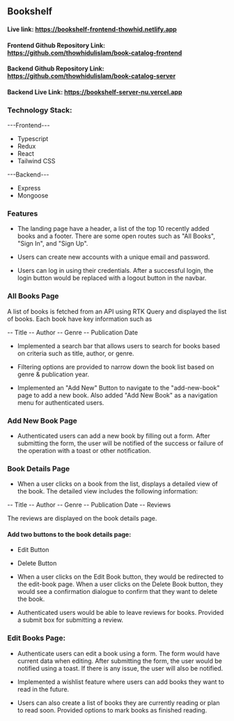 ## Bookshelf

#### Live link: https://bookshelf-frontend-thowhid.netlify.app

#### Frontend Github Repository Link: https://github.com/thowhidulislam/book-catalog-frontend

#### Backend Github Repository Link: https://github.com/thowhidulislam/book-catalog-server

#### Backend Live Link: https://bookshelf-server-nu.vercel.app


### Technology Stack:

---Frontend---

- Typescript 
- Redux
- React
- Tailwind CSS

---Backend---

- Express
- Mongoose

### Features 

- The landing page  have a header, a list of the top 10 recently added books and a footer. There are some open routes such as "All Books", "Sign In", and "Sign Up".

- Users can create new accounts with a unique email and password.

- Users can log in using their credentials. After a successful login, the login button would be replaced with a logout button in the navbar.


### All Books Page

A list of books is fetched from an API using RTK Query and displayed the list of books. Each book have key information such as

-- Title
-- Author
-- Genre
-- Publication Date

- Implemented a search bar that allows users to search for books based on criteria such as title, author, or genre.

- Filtering options are provided to narrow down the book list based on genre & publication year.

- Implemented an "Add New" Button to navigate to the "add-new-book" page to add a new book. Also added "Add New Book" as a navigation menu for authenticated users.


### Add New Book Page

- Authenticated users can add a new book by filling out a form. After submitting the form, the user will be notified of the success or failure of the operation with a toast or other notification.

### Book Details Page

- When a user clicks on a book from the list, displays a detailed view of the book. The detailed view includes the following information:

-- Title
-- Author
-- Genre
-- Publication Date
-- Reviews

The reviews are displayed on the book details page.

#### Add two buttons to the book details page:

- Edit Button
- Delete Button

- When a user clicks on the Edit Book button, they would be redirected to the edit-book page. When a user clicks on the Delete Book button, they would see a confirmation dialogue to confirm that they want to delete the book.

- Authenticated users would be able to leave reviews for books. Provided a submit box for submitting a review.

### Edit Books Page:

- Authenticate users can edit a book using a form. The form would have current data when editing. After submitting the form, the user would be notified using a toast. If there is any issue, the user will also be notified.

- Implemented a wishlist feature where users can add books they want to read in the future. 

- Users can also create a list of books they are currently reading or plan to read soon. Provided options to mark books as finished reading.